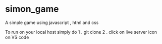 # simon_game
A simple game using javascript , html and css 

To run on your local host simply do
1 . git clone <repository-link>
2 . click on live server icon on VS code 
